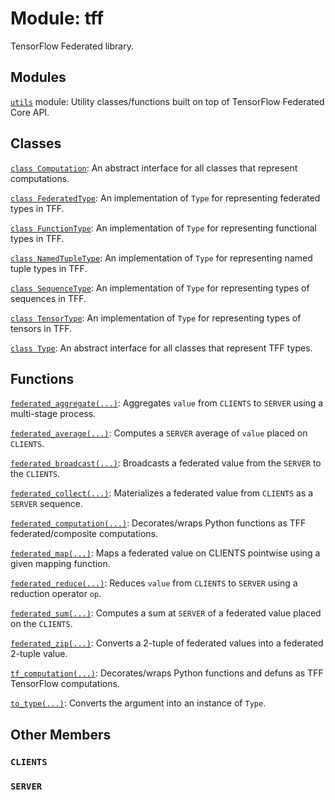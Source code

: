 <div itemscope itemtype="http://developers.google.com/ReferenceObject">
<meta itemprop="name" content="tff" />
<meta itemprop="path" content="Stable" />
<meta itemprop="property" content="CLIENTS"/>
<meta itemprop="property" content="SERVER"/>
</div>

# Module: tff

TensorFlow Federated library.

## Modules

[`utils`](./tff/utils.md) module: Utility classes/functions built on top of TensorFlow Federated Core API.

## Classes

[`class Computation`](./tff/Computation.md): An abstract interface for all classes that represent computations.

[`class FederatedType`](./tff/FederatedType.md): An implementation of `Type` for representing federated types in TFF.

[`class FunctionType`](./tff/FunctionType.md): An implementation of `Type` for representing functional types in TFF.

[`class NamedTupleType`](./tff/NamedTupleType.md): An implementation of `Type` for representing named tuple types in TFF.

[`class SequenceType`](./tff/SequenceType.md): An implementation of `Type` for representing types of sequences in TFF.

[`class TensorType`](./tff/TensorType.md): An implementation of `Type` for representing types of tensors in TFF.

[`class Type`](./tff/Type.md): An abstract interface for all classes that represent TFF types.

## Functions

[`federated_aggregate(...)`](./tff/federated_aggregate.md): Aggregates `value` from `CLIENTS` to `SERVER` using a multi-stage process.

[`federated_average(...)`](./tff/federated_average.md): Computes a `SERVER` average of `value` placed on `CLIENTS`.

[`federated_broadcast(...)`](./tff/federated_broadcast.md): Broadcasts a federated value from the `SERVER` to the `CLIENTS`.

[`federated_collect(...)`](./tff/federated_collect.md): Materializes a federated value from `CLIENTS` as a `SERVER` sequence.

[`federated_computation(...)`](./tff/federated_computation.md): Decorates/wraps Python functions as TFF federated/composite computations.

[`federated_map(...)`](./tff/federated_map.md): Maps a federated value on CLIENTS pointwise using a given mapping function.

[`federated_reduce(...)`](./tff/federated_reduce.md): Reduces `value` from `CLIENTS` to `SERVER` using a reduction operator `op`.

[`federated_sum(...)`](./tff/federated_sum.md): Computes a sum at `SERVER` of a federated value placed on the `CLIENTS`.

[`federated_zip(...)`](./tff/federated_zip.md): Converts a 2-tuple of federated values into a federated 2-tuple value.

[`tf_computation(...)`](./tff/tf_computation.md): Decorates/wraps Python functions and defuns as TFF TensorFlow computations.

[`to_type(...)`](./tff/to_type.md): Converts the argument into an instance of `Type`.

## Other Members

<h3 id="CLIENTS"><code>CLIENTS</code></h3>

<h3 id="SERVER"><code>SERVER</code></h3>

